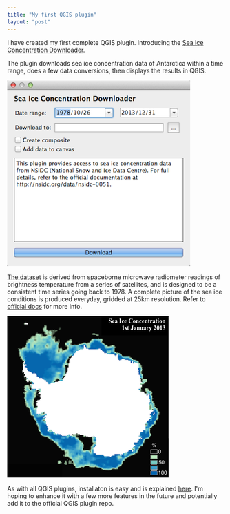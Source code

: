```yaml
---
title: "My first QGIS plugin"
layout: "post"
---
```


I have created my first complete QGIS plugin. Introducing the [Sea Ice Concentration Downloader](http://seaicedata.remotesensing.io).

The plugin downloads sea ice concentration data of Antarctica within a time range, does a few data conversions, then displays the results in QGIS. 

![Downloader interface](/assets/posts/interface.png)

[The dataset](http://nsidc.org/data/nsidc-0051) is derived from spaceborne microwave radiometer readings of brightness temperature from a series of satellites, and is designed to be a consistent time series going back to 1978. A complete picture of the sea ice conditions is produced everyday, gridded at 25km resolution. Refer to [official docs](http://nsidc.org/data/nsidc-0051) for more info.

![Sea ice concentration January 2013](/assets/posts/sea_ice_map.png)

As with all QGIS plugins, installaton is easy and is explained [here](http://seaicedata.remotesensing.io). I'm hoping to enhance it with a few more features in the future and potentially add it to the official QGIS plugin repo.

